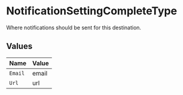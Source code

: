 # NotificationSettingCompleteType

Where notifications should be sent for this destination.


## Values

| Name    | Value   |
| ------- | ------- |
| `Email` | email   |
| `Url`   | url     |
